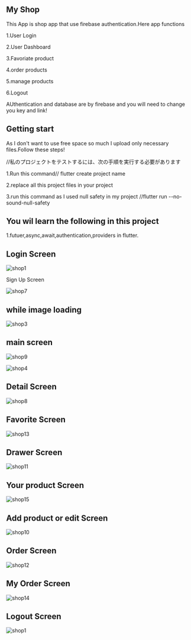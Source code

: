 ## My Shop

This App is  shop app that use firebase authentication.Here app functions

1.User Login

2.User Dashboard

3.Favoriate product

4.order products

5.manage products

6.Logout

AUthentication and database  are by firebase and you will need to change you key and link! 


## Getting start

As I don't want to use free space so much I upload only necessary files.Follow these steps!

//私のプロジェクトをテストするには、次の手順を実行する必要があります

1.Run this command// flutter create project name

2.replace all this project files in your project

3.run this command as I used null safety in my project //flutter run --no-sound-null-safety

## You wil learn the following  in this project

 1.futuer,async,await,authentication,providers in flutter.
 
 
## Login Screen
 
![shop1](https://user-images.githubusercontent.com/95702171/215938697-814eac3a-4506-41d0-a9a5-6027c8746ba7.png)

Sign Up Screen

![shop7](https://user-images.githubusercontent.com/95702171/215956243-644419e4-f9b9-445b-a915-2baf7990bba7.jpg)

## while image loading 

![shop3](https://user-images.githubusercontent.com/95702171/215954646-53607729-d1fa-4494-9d21-37cccb10ee48.png)

## main screen

![shop9](https://user-images.githubusercontent.com/95702171/215956211-5e71f0ba-7d0b-4dd2-a71d-ef8bd7b0ec9d.jpg)

![shop4](https://user-images.githubusercontent.com/95702171/215956202-63aa7ada-2af6-4ca0-978e-694a48602c89.jpg)


## Detail Screen

![shop8](https://user-images.githubusercontent.com/95702171/215956176-02ccae4d-1b51-4261-a5b2-cd6fcac68663.jpg)

## Favorite Screen

![shop13](https://user-images.githubusercontent.com/95702171/215956159-a98aa8f4-e930-4dfd-805a-5de98851a74e.jpg)


## Drawer Screen

![shop11](https://user-images.githubusercontent.com/95702171/215956132-37e76b27-c036-41e6-9031-64a70aa7256e.jpg)

## Your product Screen

![shop15](https://user-images.githubusercontent.com/95702171/215956112-6d26f7d1-7d01-4b53-9ffa-ba99eb326486.jpg)


## Add product or edit Screen

![shop10](https://user-images.githubusercontent.com/95702171/215956070-be6971f8-a040-41f9-a8b0-6495c6fa3881.jpg)

## Order Screen

![shop12](https://user-images.githubusercontent.com/95702171/215956048-6b4538c7-02d4-4455-8b28-124ce5bd754f.jpg)

## My Order Screen

![shop14](https://user-images.githubusercontent.com/95702171/215956014-77c711cf-b5e9-428b-bdf7-41ccf85cd07b.jpg)

## Logout Screen

![shop1](https://user-images.githubusercontent.com/95702171/215955112-b2f77b6d-0b3e-4b5f-9adf-0eba01d3166c.png)
